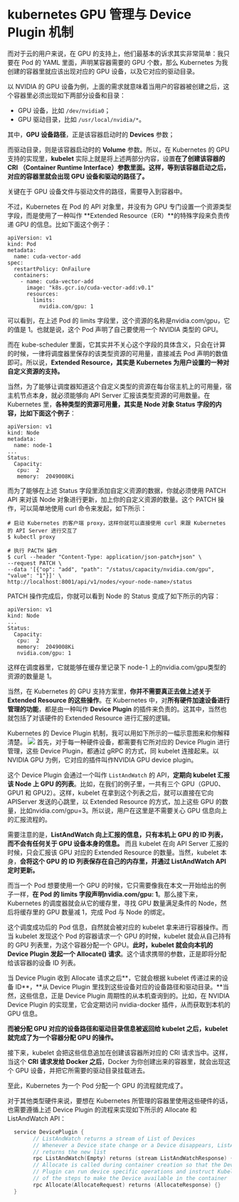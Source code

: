 # kubernetes GPU 管理与 Device Plugin 机制

而对于云的用户来说，在 GPU 的支持上，他们最基本的诉求其实非常简单：我只要在 Pod 的 YAML 里面，声明某容器需要的 GPU 个数，那么 Kubernetes 为我创建的容器里就应该出现对应的 GPU 设备，以及它对应的驱动目录。

以 NVIDIA 的 GPU 设备为例，上面的需求就意味着当用户的容器被创建之后，这个容器里必须出现如下两部分设备和目录：

- GPU 设备，比如 `/dev/nvidia0`；
- GPU 驱动目录，比如 `/usr/local/nvidia/*`。

其中，**GPU 设备路径**，正是该容器启动时的 **Devices** 参数；

而驱动目录，则是该容器启动时的 **Volume** 参数。所以，在 Kubernetes 的 GPU 支持的实现里，**kubelet** 实际上就是将上述两部分内容，设置**在了创建该容器的 CRI （Container Runtime Interface）参数里面。这样，等到该容器启动之后，对应的容器里就会出现 GPU 设备和驱动的路径了。**

关键在于 GPU 设备文件与驱动文件的路径，需要导入到容器中。

不过，Kubernetes 在 Pod 的 API 对象里，并没有为 GPU 专门设置一个资源类型字段，而是使用了一种叫作 **Extended Resource（ER）**的特殊字段来负责传递 GPU 的信息。比如下面这个例子：

```
apiVersion: v1
kind: Pod
metadata:
  name: cuda-vector-add
spec:
  restartPolicy: OnFailure
  containers:
    - name: cuda-vector-add
      image: "k8s.gcr.io/cuda-vector-add:v0.1"
      resources:
        limits:
          nvidia.com/gpu: 1

```

可以看到，在上述 Pod 的 limits 字段里，这个资源的名称是nvidia.com/gpu，它的值是 1。也就是说，这个 Pod 声明了自己要使用一个 NVIDIA 类型的 GPU。

而在 kube-scheduler 里面，它其实并不关心这个字段的具体含义，只会在计算的时候，一律将调度器里保存的该类型资源的可用量，直接减去 Pod 声明的数值即可。所以说，**Extended Resource，其实是 Kubernetes 为用户设置的一种对自定义资源的支持。**

当然，为了能够让调度器知道这个自定义类型的资源在每台宿主机上的可用量，宿主机节点本身，就必须能够向 API Server 汇报该类型资源的可用数量。在 Kubernetes 里，**各种类型的资源可用量，其实是 Node 对象 Status 字段的内容，比如下面这个例子**：

```
apiVersion: v1
kind: Node
metadata:
  name: node-1
...
Status:
  Capacity:
   cpu:  2
   memory:  2049008Ki

```

而为了能够在上述 Status 字段里添加自定义资源的数据，你就必须使用 PATCH API 来对该 Node 对象进行更新，加上你的自定义资源的数量。这个 PATCH 操作，可以简单地使用 curl 命令来发起，如下所示：

```
# 启动 Kubernetes 的客户端 proxy，这样你就可以直接使用 curl 来跟 Kubernetes  的 API Server 进行交互了
$ kubectl proxy

# 执行 PACTH 操作
$ curl --header "Content-Type: application/json-patch+json" \
--request PATCH \
--data '[{"op": "add", "path": "/status/capacity/nvidia.com/gpu", "value": "1"}]' \
http://localhost:8001/api/v1/nodes/<your-node-name>/status

```
PATCH 操作完成后，你就可以看到 Node 的 Status 变成了如下所示的内容：


```
apiVersion: v1
kind: Node
...
Status:
  Capacity:
   cpu:  2
   memory:  2049008Ki
   nvidia.com/gpu: 1

```

这样在调度器里，它就能够在缓存里记录下 node-1 上的nvidia.com/gpu类型的资源的数量是 1。

当然，在 Kubernetes 的 GPU 支持方案里，**你并不需要真正去做上述关于 Extended Resource 的这些操作**。在 Kubernetes 中，对**所有硬件加速设备进行管理的功能**，都是由一种叫作 **Device Plugin** 的插件来负责的。这其中，当然也就包括了对该硬件的 Extended Resource 进行汇报的逻辑。

Kubernetes 的 Device Plugin 机制，我可以用如下所示的一幅示意图来和你解释清楚。
![](https://static001.geekbang.org/resource/image/5d/85/5db13d33cb647f33c62837e9cccdfb85.png)
首先，对于每一种硬件设备，都需要有它所对应的 Device Plugin 进行管理，这些 Device Plugin，都通过 gRPC 的方式，同 kubelet 连接起来。以 NVIDIA GPU 为例，它对应的插件叫作NVIDIA GPU device plugin。

这个 Device Plugin 会通过一个叫作 `ListAndWatch` 的 API，**定期向 kubelet 汇报该 Node 上 GPU 的列表**。比如，在我们的例子里，一共有三个 GPU（GPU0、GPU1 和 GPU2）。这样，kubelet 在拿到这个列表之后，就可以直接在它向 APIServer 发送的心跳里，以 Extended Resource 的方式，加上这些 GPU 的数量，比如nvidia.com/gpu=3。所以说，用户在这里是不需要关心 GPU 信息向上的汇报流程的。

需要注意的是，**ListAndWatch 向上汇报的信息，只有本机上 GPU 的 ID 列表，而不会有任何关于 GPU 设备本身的信息。** 而且 kubelet 在向 API Server 汇报的时候，只会汇报该 GPU 对应的 Extended Resource 的数量。当然，kubelet 本身，**会将这个 GPU 的 ID 列表保存在自己的内存里，并通过 ListAndWatch API 定时更新。**

而当一个 Pod 想要使用一个 GPU 的时候，它只需要像我在本文一开始给出的例子一样，**在 Pod 的 limits 字段声明nvidia.com/gpu: 1**。那么接下来，Kubernetes 的调度器就会从它的缓存里，寻找 GPU 数量满足条件的 Node，然后将缓存里的 GPU 数量减 1，完成 Pod 与 Node 的绑定。

这个调度成功后的 Pod 信息，自然就会被对应的 kubelet 拿来进行容器操作。而当 kubelet 发现这个 Pod 的容器请求一个 GPU 的时候，kubelet 就会从自己持有的 GPU 列表里，为这个容器分配一个 GPU。**此时，kubelet 就会向本机的 Device Plugin 发起一个 Allocate() 请求**。这个请求携带的参数，正是即将分配给该容器的设备 ID 列表。

当 Device Plugin 收到 Allocate 请求之后**，它就会根据 kubelet 传递过来的设备 ID**，**从 Device Plugin 里找到这些设备对应的设备路径和驱动目录。**当然，这些信息，正是 Device Plugin 周期性的从本机查询到的。比如，在 NVIDIA Device Plugin 的实现里，它会定期访问 nvidia-docker 插件，从而获取到本机的 GPU 信息。

**而被分配 GPU 对应的设备路径和驱动目录信息被返回给 kubelet 之后，kubelet 就完成了为一个容器分配 GPU 的操作。**

接下来，kubelet 会把这些信息追加在创建该容器所对应的 CRI 请求当中。这样，当这个 **CRI 请求发给 Docker 之后**，Docker 为你创建出来的容器里，就会出现这个 GPU 设备，并把它所需要的驱动目录挂载进去。

至此，Kubernetes 为一个 Pod 分配一个 GPU 的流程就完成了。

对于其他类型硬件来说，要想在 Kubernetes 所管理的容器里使用这些硬件的话，也需要遵循上述 Device Plugin 的流程来实现如下所示的 Allocate 和 ListAndWatch API：


```go
  service DevicePlugin {
        // ListAndWatch returns a stream of List of Devices
        // Whenever a Device state change or a Device disappears, ListAndWatch
        // returns the new list
        rpc ListAndWatch(Empty) returns (stream ListAndWatchResponse) {}
        // Allocate is called during container creation so that the Device
        // Plugin can run device specific operations and instruct Kubelet
        // of the steps to make the Device available in the container
        rpc Allocate(AllocateRequest) returns (AllocateResponse) {}
  }

```